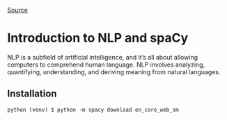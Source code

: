 [Source](https://realpython.com/natural-language-processing-spacy-python/)

# Introduction to NLP and spaCy

NLP is a subfield of artificial intelligence, and it’s all about allowing computers to comprehend human language. NLP involves analyzing, quantifying, understanding, and deriving meaning from natural languages.


## Installation

`python (venv) $ python -m spacy download en_core_web_sm`